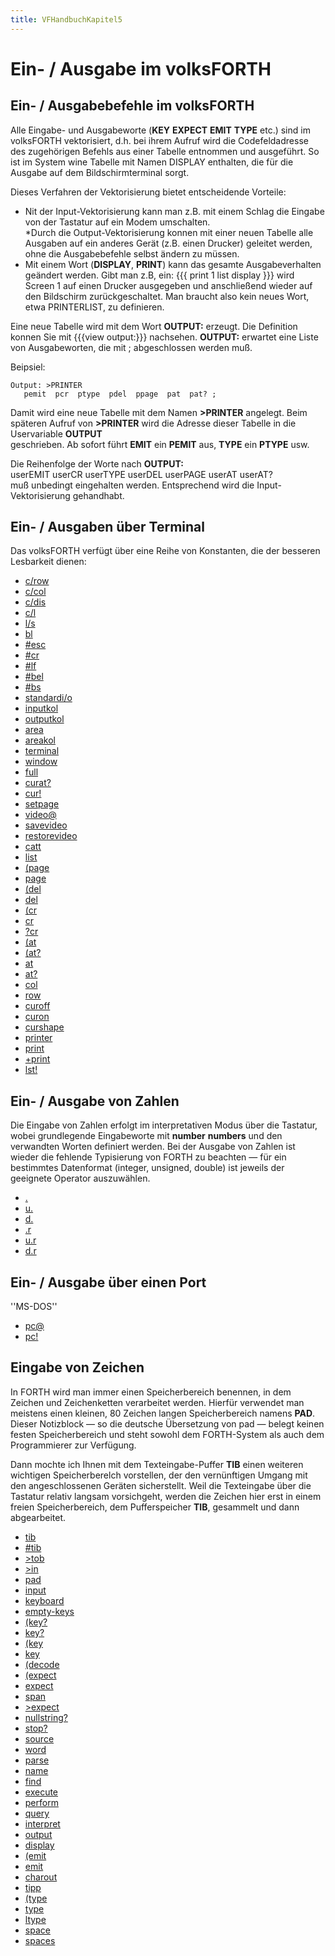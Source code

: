 ```yaml
---
title: VFHandbuchKapitel5
---
```

# Ein- / Ausgabe im volksFORTH  
  
  
## Ein- / Ausgabebefehle im volksFORTH  
  
Alle Eingabe- und Ausgabeworte (__KEY__ __EXPECT__ __EMIT__ __TYPE__ etc.) sind im volksFORTH vektorisiert, d.h. bei ihrem Aufruf wird die Codefeldadresse des zugehörigen Befehls aus einer Tabelle entnommen und ausgeführt. So ist im System wine Tabelle mit Namen DISPLAY enthalten, die für die Ausgabe auf dem Bildschirmterminal sorgt.  
  
Dieses Verfahren der Vektorisierung bietet entscheidende Vorteile:  
  
- Nit der Input-Vektorisierung kann man z.B. mit einem Schlag die Eingabe von der Tastatur auf ein Modem umschalten.  
*Durch die Output-Vektorisierung konnen mit einer neuen Tabelle alle Ausgaben auf ein anderes Gerät (z.B. einen Drucker) geleitet werden, ohne die Ausgabebefehle selbst ändern zu müssen.  
- Mit einem Wort (__DISPLAY__, __PRINT__) kann das gesamte Ausgabeverhalten geändert werden. Gibt man z.B, ein: {{{ print 1 list display }}} wird Screen 1 auf einen Drucker ausgegeben und anschließend wieder auf den Bildschirm zurückgeschaltet. Man braucht also kein neues Wort, etwa PRINTERLIST, zu definieren.  
  
Eine neue Tabelle wird mit dem Wort __OUTPUT:__ erzeugt. Die Definition konnen Sie mit {{{view output:}}} nachsehen. __OUTPUT:__ erwartet eine Liste von Ausgabeworten, die mit ; abgeschlossen werden muß.  
  
Beipsiel:  
```
Output: >PRINTER
   pemit  pcr  ptype  pdel  ppage  pat  pat? ;
```
  
Damit wird eine neue Tabelle mit dem Namen __>PRINTER__ angelegt. Beim späteren Aufruf von __>PRINTER__ wird die Adresse dieser Tabelle in die Uservariable __OUTPUT__  
geschrieben. Ab sofort führt __EMIT__ ein __PEMIT__ aus, __TYPE__ ein __PTYPE__ usw.  
  
Die Reihenfolge der Worte nach __OUTPUT:__  
userEMIT userCR userTYPE userDEL userPAGE userAT userAT?  
muß unbedingt eingehalten werden. Entsprechend wird die Input-Vektorisierung gehandhabt.  
  
## Ein- / Ausgaben über Terminal  
  
Das volksFORTH verfügt über eine Reihe von Konstanten, die der besseren Lesbarkeit dienen:  
  
- [c/row](../characters-per-row/index.md)  
- [c/col](../characters-per-column/index.md)  
- [c/dis](../characters-per-display/index.md)  
- [c/l](../characters-per-line/index.md)  
- [l/s](../lines-per-screen/index.md)  
- [bl](../bl/index.md)  
- [#esc](../number-escape/index.md)  
- [#cr](../number-carriage-return/index.md)  
- [#lf](../number-linefeed/index.md)  
- [#bel](../number-bell/index.md)  
- [#bs](../number-backspace/index.md)  
- [standardi/o](../standard-input-output/index.md)  
- [inputkol](../inputkol/index.md)  
- [outputkol](../outputkol/index.md)  
- [area](../area/index.md)  
- [areakol](../areakol/index.md)  
- [terminal](../terminal/index.md)  
- [window](../window/index.md)  
- [full](../full/index.md)  
- [curat?](../cursor-at-question/index.md)  
- [cur!](../cursor-store/index.md)  
- [setpage](../setpage/index.md)  
- [video@](../video-fetch/index.md)  
- [savevideo](../savevideo/index.md)  
- [restorevideo](../restorevideo/index.md)  
- [catt](../catt/index.md)  
- [list](../list/index.md)  
- [(page](../paren-page/index.md)  
- [page](../page/index.md)  
- [(del](../paren-delete/index.md)  
- [del](../del/index.md)  
- [(cr](../paren-carriage-return/index.md)  
- [cr](../cr/index.md)  
- [?cr](../question-carriage-return/index.md)  
- [(at](../paren-at/index.md)  
- [(at?](../paren-at-question/index.md)  
- [at](../at/index.md)  
- [at?](../at-question/index.md)  
- [col](../col/index.md)  
- [row](../row/index.md)  
- [curoff](../curoff/index.md)  
- [curon](../curon/index.md)  
- [curshape](../curshape/index.md)  
- [printer](../printer/index.md)  
- [print](../print/index.md)  
- [+print](../plus-print/index.md)  
- [lst!](../list-store/index.md)  
  
## Ein- / Ausgabe von Zahlen  
  
Die Eingabe von Zahlen erfolgt im interpretativen Modus über die Tastatur, wobei grundlegende Eingabeworte mit __number__ __numbers__ und den verwandten Worten definiert werden. Bei der Ausgabe von Zahlen ist wieder die fehlende Typisierung von FORTH zu beachten — für ein bestimmtes Datenformat (integer, unsigned, double) ist jeweils der geeignete Operator auszuwählen.  
  
- [.](../dot/index.md)  
- [u.](../unsigned-dot/index.md)  
- [d.](../double-dot/index.md)  
- [.r](../dot-right-justified/index.md)  
- [u.r](../unsigned-dot-right-justified/index.md)  
- [d.r](../double-dot-right-justified/index.md)  
  
## Ein- / Ausgabe über einen Port  
  
''MS-DOS''  
- [pc@](../port-char-fetch/index.md)  
- [pc!](../port-char-store/index.md)  
  
## Eingabe von Zeichen  
  
In FORTH wird man immer einen Speicherbereich benennen, in dem Zeichen und Zeichenketten verarbeitet werden. Hierfür verwendet man meistens einen kleinen, 80 Zeichen langen Speicherbereich namens __PAD__. Dieser Notizblock — so die deutsche Übersetzung von pad — belegt keinen festen Speicherbereich und steht sowohl dem FORTH-System als auch dem Programmierer zur Verfügung.  
  
Dann mochte ich Ihnen mit dem Texteingabe-Puffer __TIB__ einen weiteren wichtigen Speicherberelch vorstellen, der den vernünftigen Umgang mit den angeschlossenen Geräten sicherstellt. Weil die Texteingabe über die Tastatur relativ langsam vorsichgeht, werden die Zeichen hier erst in einem freien Speicherbereich, dem Pufferspeicher __TIB__, gesammelt und dann abgearbeitet.  
  
- [tib](../tib/index.md)  
- [#tib](../number-tib/index.md)  
- [>tob](../to-tib/index.md)  
- [>in](../to-in/index.md)  
- [pad](../pad/index.md)  
- [input](../input/index.md)  
- [keyboard](../keyboard/index.md)  
- [empty-keys](../empty-keys/index.md)  
- [(key?](../paren-key-question/index.md)  
- [key?](../key-question/index.md)  
- [(key](../paren-key/index.md)  
- [key](../key/index.md)  
- [(decode](../paren-decode/index.md)  
- [(expect](../paren-expect/index.md)  
- [expect](../expect/index.md)  
- [span](../span/index.md)  
- [>expect](../to-expect/index.md)  
- [nullstring?](../nullstring-question?/index.md)  
- [stop?](../stop-question/index.md)  
- [source](../source/index.md)  
- [word](../word/index.md)  
- [parse](../parse/index.md)  
- [name](../name/index.md)  
- [find](../find/index.md)  
- [execute](../execute/index.md)  
- [perform](../perform/index.md)  
- [query](../query/index.md)  
- [interpret](../interpret/index.md)  
- [output](../output/index.md)  
- [display](../display/index.md)  
- [(emit](../paren-emit/index.md)  
- [emit](../emit/index.md)  
- [charout](../charout/index.md)  
- [tipp](../tipp/index.md)  
- [(type](../paren-type/index.md)  
- [type](../type/index.md)  
- [ltype](../long-type/index.md)  
- [space](../space/index.md)  
- [spaces](../spaces/index.md)  
